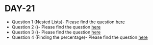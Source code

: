# DAY-21

* Question 1 (Nested Lists)- Please find the question [here](./Day-021-030/Day-21/Question-1/question.pdf)
* Question 2 ()- Please find the question [here]()
* Question 3 ()- Please find the question [here]()
* Question 4 (Finding the percentage)- Please find the question [here](./Day-021-030/Day-21/Question-4/question.pdf)
